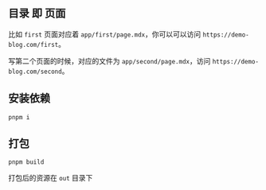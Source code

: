 ## 目录 即 页面

比如 `first` 页面对应着 `app/first/page.mdx`，你可以可以访问 `https://demo-blog.com/first`。

写第二个页面的时候，对应的文件为 `app/second/page.mdx`，访问 `https://demo-blog.com/second`。

## 安装依赖

`pnpm i`

## 打包

`pnpm build`

打包后的资源在 `out` 目录下
